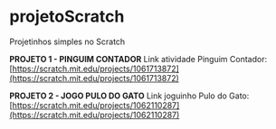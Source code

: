 # projetoScratch
Projetinhos simples no Scratch

**PROJETO 1 - PINGUIM CONTADOR**
Link atividade Pinguim Contador: [https://scratch.mit.edu/projects/1061713872](https://scratch.mit.edu/projects/1061713872)


**PROJETO 2 - JOGO PULO DO GATO**
Link joguinho Pulo do Gato: [https://scratch.mit.edu/projects/1062110287](https://scratch.mit.edu/projects/1062110287)

